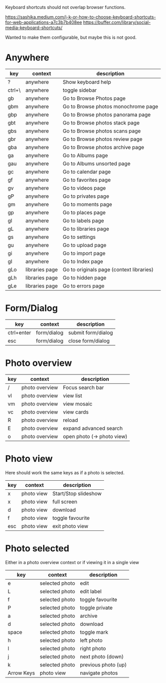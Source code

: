 
Keyboard shortcuts should not overlap browser functions.

https://sashika.medium.com/j-k-or-how-to-choose-keyboard-shortcuts-for-web-applications-a7c3b7b408ee
https://buffer.com/library/social-media-keyboard-shortcuts/

Wanted to make them configurable, but maybe this is not good.

# Anywhere

 key | context  | description 
-----|----------|-------------------------------------
 ?   | anywhere |Show keyboard help
 ctrl+\ | anywhere | toggle sidebar
 gb  | anywhere |Go to Browse Photos page
 gbm | anywhere |Go to Browse photos monochrome page
 gbp | anywhere |Go to Browse photos panorama page
 gbt | anywhere |Go to Browse photos stack page
 gbs | anywhere |Go to Browse photos scans page
 gbr | anywhere |Go to Browse photos review page
 gba | anywhere |Go to Browse photos archive page
 ga  | anywhere |Go to Albums page
 gau | anywhere |Go to Albums unsorted page
 gc  | anywhere |Go to calendar page
 gf  | anywhere |Go to favorites page
 gv  | anywhere |Go to videos page
 gP  | anywhere |Go to privates page
 gm  | anywhere |Go to moments page
 gp  | anywhere |Go to places page
 gl  | anywhere |Go to labels page
 gL  | anywhere |Go to libraries page
 gs  | anywhere |Go to settings
 gu  | anywhere |Go to upload page
 gi  | anywhere |Go to import page
 gI  | anywhere |Go to Index page
 gLo | libraries page |Go to originals page (context libraries)
 gLh | libraries page |Go to hidden page 
 gLe | libraries page |Go to errors page

# Form/Dialog

 key | context  | description 
-----|----------|-------------------------------------
 ctrl+enter | form/dialog |submit form/dialog
 esc | form/dialog |close form/dialog

# Photo overview

 key | context        | description 
-----|----------------|-------------------------------------
 /   | photo overview | Focus search bar
 vl  | photo overview | view list
 vm  | photo overview | view mosaic
 vc  | photo overview | view cards
 R   | photo overview | reload
 E   | photo overview | expand advanced search
 o   | photo overview | open photo (-> photo view)

# Photo view

Here should work the same keys as if a photo is selected.

 key | context    | description 
-----|------------|-------------------------------------
 x   | photo view | Start/Stop slideshow
 x   | photo view | full screen
 d   | photo view | download
 f   | photo view | toggle favourite
 esc | photo view | exit photo view


# Photo selected

Either in a photo overview context or if viewing it in a single view

 key | context    | description 
-----|------------|-------------------------------------
 e   | selected photo | edit
 L   | selected photo | edit label
 f   | selected photo | toggle favourite
 P   | selected photo | toggle private
 a   | selected photo | archive
 d   | selected photo | download
 space | selected photo | toggle mark
 h     | selected photo | left photo
 l     | selected photo | right photo
 j     | selected photo | next photo (down)
 k     | selected photo | previous photo (up)
 Arrow Keys | photo view | navigate photos
